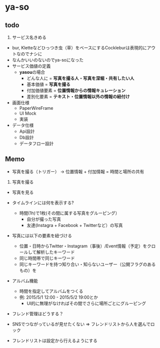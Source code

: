 # ya-so


## todo

1. サービス名きめる
  - bur, Kletteなどひっつき虫（草）をベースにするCockleburは表現的にアウトなのでナシに
  - なんかいいのないのでya-soになった
- サービス価値の定義
  - **yasou**の場合
    - どんな人に = **写真を撮る人・写真を深堀・共有したい人**
    - 基本価値 = **写真を撮る**
    - 付加価値要素 = **位置情報からの情報キュレーション**
    - 差別化要素 = **テキスト・位置情報以外の情報の紐付け**
- 画面仕様
  - PaperWireFrame
  - UI Mock
  - 実装
- データ仕様
  - Api設計
  - Db設計
  - データフロー設計

## Memo

- 写真を撮る（トリガー） -> 位置情報 + 付加情報 = 時間と場所の共有

1. 写真を撮る
- 写真を見る

- タイムラインには何を表示する?
  - 時間(1h)で1枚(その間に属する写真をグルーピング）
    - 自分が撮った写真
    - 友達(Instagra + Facebook + Twitterなど）の写真
- 写真には以下の要素を紐づける
  - 位置・日時からTwitter・Instagram（事後）/Event情報（予定）をクロールして解析したキーワード
  - 同じ時間帯で同じキーワード
  - 同じキーワードを持つ知り合い・知らないユーザー（公開フラグのあるもの）を
- アルバム機能
  - 時間を指定してアルバムをつくる
  - 例: 2015/5/1 12:00 - 2015/5/2 19:00とか
    - UI的に無理がなければその間でさらに場所ごとにグルーピング
 - フレンド管理はどうする？
  - SNSでつながっているが見せたくない => フレンドリストから人を選んでロック
  - フレンドリストは設定から行えるようにする
